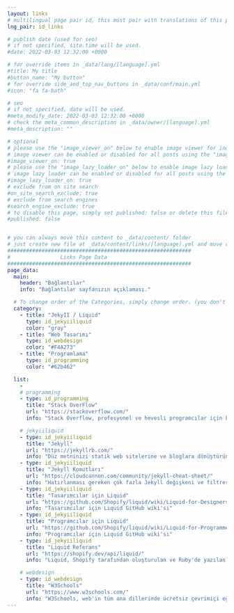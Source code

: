 ```yaml
---
layout: links
# multilingual page pair id, this must pair with translations of this page. (This name must be unique)
lng_pair: id_links

# publish date (used for seo)
# if not specified, site.time will be used.
#date: 2022-03-03 12:32:00 +0000

# for override items in _data/lang/[language].yml
#title: My title
#button_name: "My button"
# for override side_and_top_nav_buttons in _data/conf/main.yml
#icon: "fa fa-bath"

# seo
# if not specified, date will be used.
#meta_modify_date: 2022-03-03 12:32:00 +0000
# check the meta_common_description in _data/owner/[language].yml
#meta_description: ""

# optional
# please use the "image_viewer_on" below to enable image viewer for individual pages or posts (_posts/ or [language]/_posts folders).
# image viewer can be enabled or disabled for all posts using the "image_viewer_posts: true" setting in _data/conf/main.yml.
#image_viewer_on: true
# please use the "image_lazy_loader_on" below to enable image lazy loader for individual pages or posts (_posts/ or [language]/_posts folders).
# image lazy loader can be enabled or disabled for all posts using the "image_lazy_loader_posts: true" setting in _data/conf/main.yml.
#image_lazy_loader_on: true
# exclude from on site search
#on_site_search_exclude: true
# exclude from search engines
#search_engine_exclude: true
# to disable this page, simply set published: false or delete this file
#published: false


# you can always move this content to _data/content/ folder
# just create new file at _data/content/links/[language].yml and move content below.
###########################################################
#                Links Page Data
###########################################################
page_data:
  main:
    header: "Bağlantılar"
    info: "Bağlantılar sayfanızın açıklaması."

  # To change order of the Categories, simply change order. (you don't need to change list order.)
  category:
    - title: "JekyII / Liquid"
      type: id_jekyiiliquid
      color: "gray"
    - title: "Web Tasarımı"
      type: id_webdesign
      color: "#F4A273"
    - title: "Programlama"
      type: id_programming
      color: "#62b462"

  list:
    -
    # programming
    - type: id_programming
      title: "Stack OverFlow"
      url: "https://stackoverflow.com/"
      info: "Stack Overflow, profesyonel ve hevesli programcılar için bir soru-cevap sitesidir."

    # jekyiiliquid
    - type: id_jekyiiliquid
      title: "Jekyll"
      url: "https://jekyllrb.com/"
      info: "Düz metninizi statik web sitelerine ve bloglara dönüştürün."
    - type: id_jekyiiliquid
      title: "Jekyll Komutları"
      url: "https://cloudcannon.com/community/jekyll-cheat-sheet/"
      info: "Hatırlanması gereken çok fazla Jekyll değişkeni ve filtresi olduğu için hepsini kafanızda tutmak zor olabilir. Bu sayfa, Jekyll ile yapabileceğiniz her şeye hızlı bir referans olabilir."
    - type: id_jekyiiliquid
      title: "Tasarımcılar için Liquid"
      url: "https://github.com/Shopify/liquid/wiki/Liquid-for-Designers"
      info: "Tasarımcılar için Liquid GitHub wiki'si"
    - type: id_jekyiiliquid
      title: "Programcılar için Liquid"
      url: "https://github.com/Shopify/liquid/wiki/Liquid-for-Programmers"
      info: "Programcılar için Liquid GitHub wiki'si"
    - type: id_jekyiiliquid
      title: "Liquid Referans"
      url: "https://shopify.dev/api/liquid/"
      info: "Liquid, Shopify tarafından oluşturulan ve Ruby'de yazılan bir şablon dilidir. Artık GitHub'da açık kaynaklı bir proje olarak mevcuttur."

    # webdesign
    - type: id_webdesign
      title: "W3Schools"
      url: "https://www.w3schools.com/"
      info: "W3Schools, web'in tüm ana dillerinde ücretsiz çevrimiçi eğitimler, referanslar ve alıştırmalar sunar. HTML, CSS, JavaScript, Python, SQL, Java ve çok daha fazlası gibi popüler konuları kapsar."
---
```

